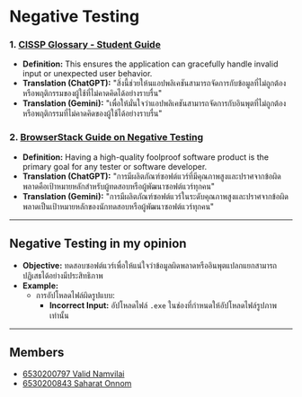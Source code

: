 # Negative Testing

### 1. [CISSP Glossary - Student Guide](https://www.isc2.org/certifications/cissp/cissp-student-glossary#n)
- **Definition:** This ensures the application can gracefully handle invalid input or unexpected user behavior.
- **Translation (ChatGPT):** "สิ่งนี้ช่วยให้นแอปพลิเคชันสามารถจัดการกับข้อมูลที่ไม่ถูกต้องหรือพฤติกรรมของผู้ใช้ที่ไม่คาดคิดได้อย่างราบรื่น"
- **Translation (Gemini):** "เพื่อให้มั่นใจว่าแอปพลิเคชันสามารถจัดการกับอินพุตที่ไม่ถูกต้องหรือพฤติกรรมที่ไม่คาดคิดของผู้ใช้ได้อย่างราบรื่น"

### 2. [BrowserStack Guide on Negative Testing](https://www.browserstack.com/guide/negative-testing)
- **Definition:** Having a high-quality foolproof software product is the primary goal for any tester or software developer.
- **Translation (ChatGPT):** "การมีผลิตภัณฑ์ซอฟต์แวร์ที่มีคุณภาพสูงและปราศจากข้อผิดพลาดคือเป้าหมายหลักสำหรับผู้ทดสอบหรือผู้พัฒนาซอฟต์แวร์ทุกคน"
- **Translation (Gemini):** "การมีผลิตภัณฑ์ซอฟต์แวร์ในระดับคุณภาพสูงและปราศจากข้อผิดพลาดเป็นเป้าหมายหลักของนักทดสอบหรือผู้พัฒนาซอฟต์แวร์ทุกคน"

---

## Negative Testing in my opinion

- **Objective:** ทดสอบซอฟต์แวร์เพื่อให้แน่ใจว่าข้อมูลผิดพลาดหรืออินพุตแปลกแยกสามารถปฏิเสธได้อย่างมีประสิทธิภาพ
- **Example:** 
  - การอัปโหลดไฟล์ผิดรูปแบบ:
    - **Incorrect Input:** อัปโหลดไฟล์ `.exe` ในช่องที่กำหนดให้อัปโหลดไฟล์รูปภาพเท่านั้น

---
      
## Members
- [6530200797 Valid Namvilai](https://9Jell.github.io/negative-testing)
- [6530200843 Saharat Onnom](https://6530200843.github.io/negative-testing)

